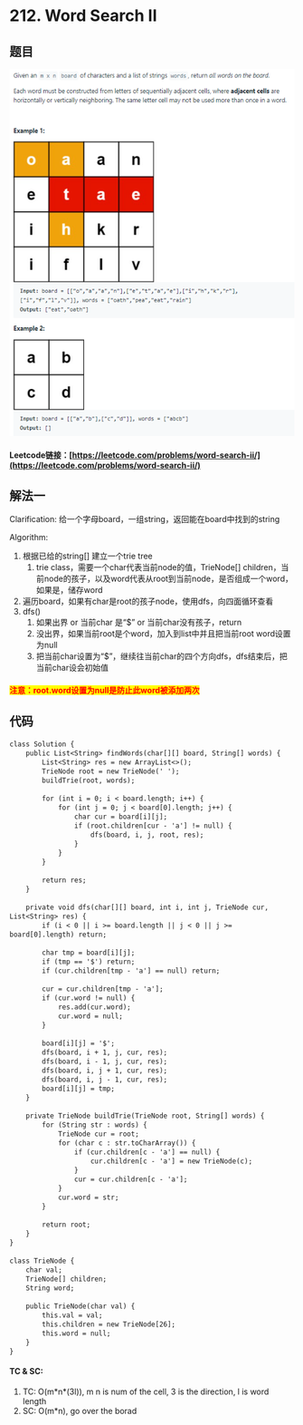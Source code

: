 # 212. Word Search II

## 题目

![](<.gitbook/assets/image (142).png>)

#### Leetcode链接：[https://leetcode.com/problems/word-search-ii/](https://leetcode.com/problems/word-search-ii/)

## 解法一

Clarification: 给一个字母board，一组string，返回能在board中找到的string

Algorithm:&#x20;

1. 根据已给的string\[] 建立一个trie tree
   1. trie class，需要一个char代表当前node的值，TrieNode\[] children，当前node的孩子，以及word代表从root到当前node，是否组成一个word，如果是，储存word
2. 遍历board，如果有char是root的孩子node，使用dfs，向四面循环查看
3. dfs()
   1. 如果出界 or 当前char 是“$” or 当前char没有孩子，return
   2. 没出界，如果当前root是个word，加入到list中并且把当前root word设置为null
   3. 把当前char设置为“$”，继续往当前char的四个方向dfs，dfs结束后，把当前char设会初始值

#### <mark style="color:red;">注意：root.word设置为null是防止此word被添加两次</mark>

## 代码

```
class Solution {
    public List<String> findWords(char[][] board, String[] words) {
        List<String> res = new ArrayList<>();
        TrieNode root = new TrieNode(' ');
        buildTrie(root, words);
        
        for (int i = 0; i < board.length; i++) {
            for (int j = 0; j < board[0].length; j++) {
                char cur = board[i][j];
                if (root.children[cur - 'a'] != null) {
                    dfs(board, i, j, root, res);
                }
            }
        }
        
        return res;
    }
    
    private void dfs(char[][] board, int i, int j, TrieNode cur, List<String> res) {
        if (i < 0 || i >= board.length || j < 0 || j >= board[0].length) return;
        
        char tmp = board[i][j];
        if (tmp == '$') return;
        if (cur.children[tmp - 'a'] == null) return;
        
        cur = cur.children[tmp - 'a'];
        if (cur.word != null) {
            res.add(cur.word);
            cur.word = null;
        }
        
        board[i][j] = '$';
        dfs(board, i + 1, j, cur, res);
        dfs(board, i - 1, j, cur, res);
        dfs(board, i, j + 1, cur, res);
        dfs(board, i, j - 1, cur, res);
        board[i][j] = tmp;
    }
    
    private TrieNode buildTrie(TrieNode root, String[] words) {
        for (String str : words) {
            TrieNode cur = root;
            for (char c : str.toCharArray()) {
                if (cur.children[c - 'a'] == null) {
                    cur.children[c - 'a'] = new TrieNode(c);
                }
                cur = cur.children[c - 'a'];
            }
            cur.word = str;
        }
        
        return root;
    }
}

class TrieNode {
    char val;
    TrieNode[] children;
    String word;
    
    public TrieNode(char val) {
        this.val = val;
        this.children = new TrieNode[26];
        this.word = null;
    }
}
```

#### TC & SC:&#x20;

1. TC: O(m\*n\*(3l)), m n is num of the cell, 3 is the direction, l is word length
2. SC: O(m\*n), go over the borad
